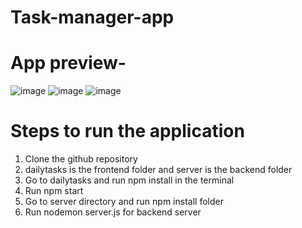 ﻿# Task-manager-app

# App preview-
![image](https://github.com/stayadi07/Task-manager-app/assets/98824627/18815733-cc2d-45e4-bb1a-2e4e05b42e50)
![image](https://github.com/stayadi07/Task-manager-app/assets/98824627/a45367a9-518b-497a-a226-45d5f10e055f)
![image](https://github.com/stayadi07/Task-manager-app/assets/98824627/2fe05083-1d90-4543-af91-eafd515cd191)

# Steps to run the application
1. Clone the github repository
2. dailytasks is the frontend folder and server is the backend folder
3. Go to dailytasks and run npm install in the terminal
4. Run npm start
5. Go to server directory and run npm install folder
6. Run nodemon server.js for backend server

